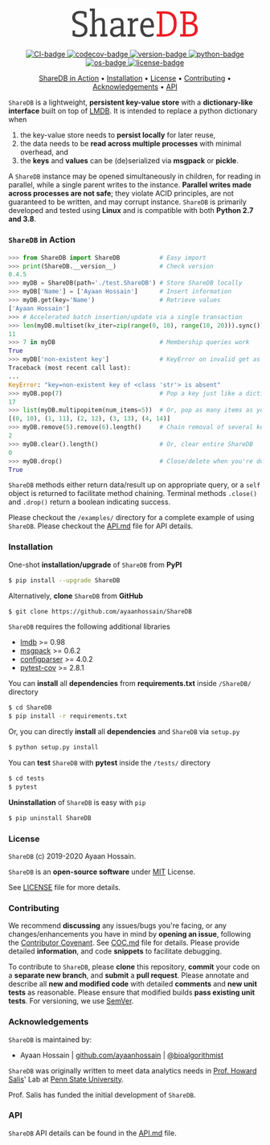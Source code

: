﻿<h1 align="center">
	<a href="https://github.com/ayaanhossain/ShareDB/">
		<img src="./logo/logo.svg"  alt="ShareDB" width="250"/>
    </a>
</h1>

<p align="center">
	<a href="https://github.com/ayaanhossain/ShareDB/actions">
	    <img src="https://github.com/ayaanhossain/ShareDB/workflows/build/badge.svg"
	     alt="CI-badge">
    </a>
	<a href="https://codecov.io/gh/ayaanhossain/ShareDB">
		<img src="https://codecov.io/gh/ayaanhossain/ShareDB/branch/master/graph/badge.svg?token=syTKRG9H8O"
		 alt="codecov-badge">
    </a>
	<a href="https://img.shields.io/badge/version-0.1.6-blue">
		<img src="https://img.shields.io/badge/version-0.1.6-blue"
		 alt="version-badge">
	</a>
	<a href="https://img.shields.io/badge/python-2.7%20%7C%203.8-blue">
	    <img src="https://img.shields.io/badge/python-2.7%20%7C%203.8-blue"
	     alt="python-badge">
    </a>
    <a href="https://img.shields.io/badge/os-Linux-9cf">
	    <img src="https://img.shields.io/badge/os-Linux-9cf"
	     alt="os-badge">
    </a>
	<a href="./LICENSE">
	    <img src="https://img.shields.io/badge/license-MIT-yellow"
	     alt="license-badge">
    </a>
</p>

<p align="center">
  <a href="#sharedb-in-action">ShareDB in Action</a> •
  <a href="#installation">Installation</a> •
  <a href="#license">License</a> •
  <a href="#contributing">Contributing</a> •
  <a href="#acknowledgements">Acknowledgements</a> •
  <a href="./docs/API.md">API</a>
</p>

`ShareDB` is a lightweight, **persistent key-value store** with a **dictionary-like interface** built on top of [LMDB](https://symas.com/lmdb/). It is intended to replace a python dictionary when

 1. the key-value store needs to **persist locally** for later reuse,
 2. the data needs to be **read across multiple processes** with minimal overhead, and 
 3. the **keys** and **values** can be (de)serialized via **msgpack** or **pickle**.

A `ShareDB` instance may be opened simultaneously in children, for reading in parallel, while a single parent writes to the instance. **Parallel writes made across processes are not safe**; they violate ACID principles, are not guaranteed to be written, and may corrupt instance. `ShareDB` is primarily developed and tested using **Linux** and is compatible with both **Python 2.7 and 3.8**.

### `ShareDB` in Action
```python
>>> from ShareDB import ShareDB           # Easy import
>>> print(ShareDB.__version__)            # Check version
0.4.5
>>> myDB = ShareDB(path='./test.ShareDB') # Store ShareDB locally
>>> myDB['Name'] = ['Ayaan Hossain']      # Insert information
>>> myDB.get(key='Name')                  # Retrieve values
['Ayaan Hossain']
>>> # Accelerated batch insertion/update via a single transaction
>>> len(myDB.multiset(kv_iter=zip(range(0, 10), range(10, 20))).sync())
11
>>> 7 in myDB                             # Membership queries work
True
>>> myDB['non-existent key']              # KeyError on invalid get as expected
Traceback (most recent call last):
...
KeyError: "key=non-existent key of <class 'str'> is absent"
>>> myDB.pop(7)                           # Pop a key just like a dictionary
17
>>> list(myDB.multipopitem(num_items=5))  # Or, pop as many items as you need
[(0, 10), (1, 11), (2, 12), (3, 13), (4, 14)]
>>> myDB.remove(5).remove(6).length()     # Chain removal of several keys
2
>>> myDB.clear().length()                 # Or, clear entire ShareDB
0
>>> myDB.drop()                           # Close/delete when you're done
True
```
`ShareDB` methods either return data/result up on appropriate query, or a `self` object is returned to facilitate method chaining. Terminal methods `.close()` and `.drop()` return a boolean indicating success.

Please checkout the `/examples/` directory for a complete example of using `ShareDB`.  Please checkout the [API.md](./docs/API.md) file for API details.

### Installation
One-shot **installation/upgrade** of `ShareDB` from **PyPI**
```bash
$ pip install --upgrade ShareDB
```
Alternatively, **clone** `ShareDB` from **GitHub**
```bash
$ git clone https://github.com/ayaanhossain/ShareDB
```
`ShareDB` requires the following additional libraries
- [lmdb](https://pypi.org/project/lmdb/) >= 0.98
- [msgpack](https://pypi.org/project/msgpack/) >= 0.6.2
- [configparser](https://pypi.org/project/configparser/) >= 4.0.2
- [pytest-cov](https://pypi.org/project/pytest-cov/) >= 2.8.1

You can **install** all **dependencies** from **requirements.txt** inside `/ShareDB/` directory
```bash
$ cd ShareDB
$ pip install -r requirements.txt
```
Or, you can directly **install** all **dependencies** and `ShareDB` via `setup.py`
```bash
$ python setup.py install
```
You can **test** `ShareDB` with **pytest** inside the `/tests/` directory
```bash
$ cd tests
$ pytest
```
**Uninstallation** of `ShareDB` is easy with `pip`
```bash
$ pip uninstall ShareDB
```

### License
`ShareDB` (c) 2019-2020 Ayaan Hossain.

`ShareDB` is an **open-source software** under [MIT](https://opensource.org/licenses/MIT) License.

See [LICENSE](./LICENSE) file for more details.

### Contributing
We recommend **discussing** any issues/bugs you're facing, or any changes/enhancements you have in mind by **opening an issue**, following the [Contributor Covenant](https://www.contributor-covenant.org/version/2/0/code_of_conduct). See [COC.md](./docs/COC.md) file for details. Please provide detailed **information**, and code **snippets** to facilitate debugging.

To contribute to `ShareDB`, please **clone** this repository, **commit** your code on a **separate new branch**, and **submit** a **pull request**. Please annotate and describe all **new and modified code** with detailed **comments** and **new unit tests** as reasonable. Please ensure that modified builds **pass existing unit tests**.  For versioning, we use [SemVer](https://semver.org/).

### Acknowledgements
`ShareDB` is maintained by:

 - Ayaan Hossain | [github.com/ayaanhossain](https://github.com/ayaanhossain) | [@bioalgorithmist](https://twitter.com/bioalgorithmist)

`ShareDB` was originally written to meet data analytics needs in [Prof. Howard Salis](https://twitter.com/hsalis)' Lab at [Penn State University](https://salislab.net/).

Prof. Salis has funded the initial development of `ShareDB`.

### API
`ShareDB` API details can be found in the [API.md](./docs/API.md) file.
